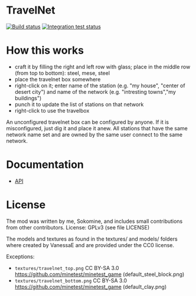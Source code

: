 # TravelNet

[![Build status](https://github.com/mt-mods/travelnet/workflows/luacheck/badge.svg)](https://github.com/mt-mods/travelnet/actions?query=workflow%3Aluacheck)
[![Integration test status](https://github.com/mt-mods/travelnet/workflows/integration-test/badge.svg)](https://github.com/mt-mods/travelnet/actions?query=workflow%3Aintegration-test)

# How this works

- craft it by filling the right and left row with glass; place in the middle row (from top to bottom): steel, mese, steel
- place the travelnet box somewhere
- right-click on it; enter name of the station (e.g. "my house", "center of desert city") and name of the network (e.g. "intresting towns","my buildings")
- punch it to update the list of stations on that network
- right-click to use the travelbox

An unconfigured travelnet box can be configured by anyone. If it is misconfigured, just dig it and place it anew.
All stations that have the same network name set and are owned by the same user connect to the same network.

# Documentation

* [API](./doc/api.md)

# License

The mod was written by me, Sokomine, and includes small contributions from other contributors.
License: GPLv3 (see file LICENSE)

The models and textures as found in the textures/ and models/ folders where created by VanessaE
and are provided under the CC0 license.

Exceptions:

* `textures/travelnet_top.png` CC BY-SA 3.0 https://github.com/minetest/minetest_game (default_steel_block.png)
* `textures/travelnet_bottom.png` CC BY-SA 3.0 https://github.com/minetest/minetest_game (default_clay.png)

